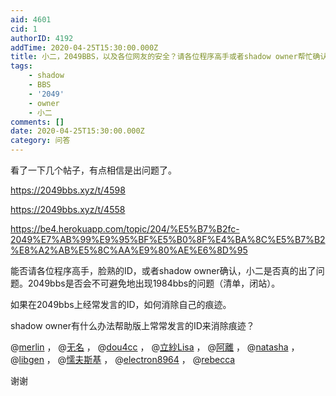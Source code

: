 ```yaml
---
aid: 4601
cid: 1
authorID: 4192
addTime: 2020-04-25T15:30:00.000Z
title: 小二，2049BBS，以及各位网友的安全？请各位程序高手或者shadow owner帮忙确认
tags:
    - shadow
    - BBS
    - '2049'
    - owner
    - 小二
comments: []
date: 2020-04-25T15:30:00.000Z
category: 问答
---
```


看了一下几个帖子，有点相信是出问题了。

https://2049bbs.xyz/t/4598

https://2049bbs.xyz/t/4558

https://be4.herokuapp.com/topic/204/%E5%B7%B2fc-2049%E7%AB%99%E9%95%BF%E5%B0%8F%E4%BA%8C%E5%B7%B2%E8%A2%AB%E5%8C%AA%E9%80%AE%E6%8D%95

能否请各位程序高手，脸熟的ID，或者shadow owner确认，小二是否真的出了问题。2049bbs是否会不可避免地出现1984bbs的问题（清单，闭站）。

如果在2049bbs上经常发言的ID，如何消除自己的痕迹。

shadow owner有什么办法帮助版上常常发言的ID来消除痕迹？

@[merlin](/member/merlin) ， @[无名](/member/%E6%97%A0%E5%90%8D) ， @[dou4cc](/member/dou4cc) ， @[立紗Lisa](/member/%E7%AB%8B%E7%B4%97Lisa) ， @[阿離](/member/%E9%98%BF%E9%9B%A2) ， @[natasha](/member/natasha) ， @[libgen](/member/libgen) ， @[懦夫斯基](/member/%E6%87%A6%E5%A4%AB%E6%96%AF%E5%9F%BA) ， @[electron8964](/member/electron8964) ， @[rebecca](/member/rebecca)

谢谢
